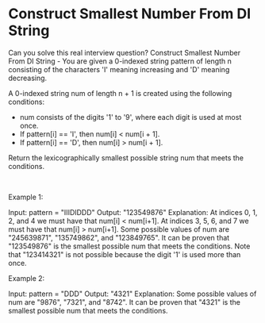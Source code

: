 # Construct Smallest Number From DI String

Can you solve this real interview question? Construct Smallest Number From DI String - You are given a 0-indexed string pattern of length n consisting of the characters 'I' meaning increasing and 'D' meaning decreasing.

A 0-indexed string num of length n + 1 is created using the following conditions:

 * num consists of the digits '1' to '9', where each digit is used at most once.
 * If pattern[i] == 'I', then num[i] < num[i + 1].
 * If pattern[i] == 'D', then num[i] > num[i + 1].

Return the lexicographically smallest possible string num that meets the conditions.

 

Example 1:


Input: pattern = "IIIDIDDD"
Output: "123549876"
Explanation:
At indices 0, 1, 2, and 4 we must have that num[i] < num[i+1].
At indices 3, 5, 6, and 7 we must have that num[i] > num[i+1].
Some possible values of num are "245639871", "135749862", and "123849765".
It can be proven that "123549876" is the smallest possible num that meets the conditions.
Note that "123414321" is not possible because the digit '1' is used more than once.

Example 2:


Input: pattern = "DDD"
Output: "4321"
Explanation:
Some possible values of num are "9876", "7321", and "8742".
It can be proven that "4321" is the smallest possible num that meets the conditions.